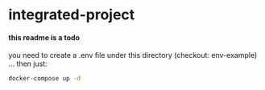 # integrated-project

#### this readme is a todo

you need to create a .env file under this directory (checkout: env-example) ... then just:

```sh
docker-compose up -d
```
